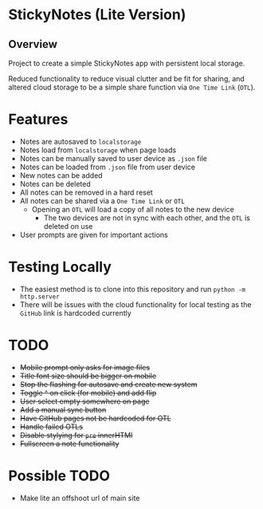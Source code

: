 # StickyNotes (Lite Version)

## Overview
Project to create a simple StickyNotes app with persistent local storage.

Reduced functionality to reduce visual clutter and be fit for sharing, and altered cloud storage to be a simple share function via `One Time Link` (`OTL`).

# Features
- Notes are autosaved to `localstorage`
- Notes load from `localstorage` when page loads
- Notes can be manually saved to user device as `.json` file
- Notes can be loaded from `.json` file from user device
- New notes can be added
- Notes can be deleted
- All notes can be removed in a hard reset
- All notes can be shared via a `One Time Link` or `OTL`
    - Opening an `OTL` will load a copy of all notes to the new device
        - The two devices are not in sync with each other, and the `OTL` is deleted on use
- User prompts are given for important actions

# Testing Locally
- The easiest method is to clone into this repository and run `python -m http.server`
- There will be issues with the cloud functionality for local testing as the `GitHub` link is hardcoded currently

# TODO
- ~~Mobile prompt only asks for image files~~
- ~~Title font size should be bigger on mobile~~
- ~~Stop the flashing for autosave and create new system~~
- ~~Toggle ^ on click (for mobile) and add flip~~
- ~~User select empty somewhere on page~~
- ~~Add a manual sync button~~
- ~~Have GitHub pages not be hardcoded for OTL~~
- ~~Handle failed OTLs~~
- ~~Disable stylying for `pre` innerHTMl~~
- ~~Fullscreen a note functionality~~

# Possible TODO
- Make lite an offshoot url of main site